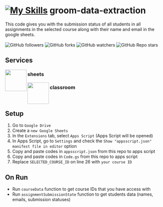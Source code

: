 # [![My Skills](https://skills.thijs.gg/icons?i=js)](https://skills.thijs.gg) groom-data-extraction
This code gives you with the submission status of all students in all assignments in the selected course along with their name and email in the google sheets.
<br/>
<br/>
![GitHub followers](https://img.shields.io/github/followers/errixed)
![GitHub forks](https://img.shields.io/github/forks/errixed/groom-data-extraction)
![GitHub watchers](https://img.shields.io/github/watchers/errixed/groom-data-extraction)
![GitHub Repo stars](https://img.shields.io/github/stars/errixed/groom-data-extraction)
## Services

<img
src="https://www.gstatic.com/images/branding/product/2x/sheets_96dp.png"
align="left"
width="70px"/>
### sheets

<img
src="https://www.gstatic.com/images/branding/product/2x/classroom_96dp.png"
align="left"
width="70px"/>
### classroom

<br/>

## Setup
1. Go to `Google Drive`
2. Create a `new Google Sheets`
3. In the `Extensions` tab, select `Apps Script` (Apps Script will be opened)
4. In Apps Script, go to `Settings` and check the `Show "appsscript.json" manifest file in editor` option
5. Copy and paste codes in `appsscript.json` from this repo to apps script
6. Copy and paste codes in `Code.gs` from this repo to apps script
7. Replace `SELECTED_COURSE_ID` on line 26 with `your course ID`

## On Run
 - Run `courseData` function to get course IDs that you have access with
 - Run `assignmentSubmissionState` function to get students data (names, emails, submission statuses)
